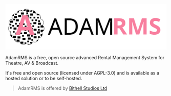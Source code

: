 ![AdamRMS Logo](profile/logo.svg)

AdamRMS is a free, open source advanced Rental Management System for Theatre, AV & Broadcast. 

It's free and open source (licensed under AGPL-3.0) and is available as a hosted solution or to be self-hosted.

> AdamRMS is offered by [Bithell Studios Ltd](https://bithell.studio)

